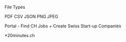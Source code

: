 File Types 

PDF CSV JSON PNG JPEG

Portal - Find CH Jobs 
           +
Create Swiss Start-up Companies 

*20minutes.ch
